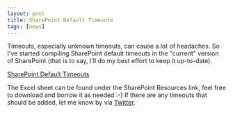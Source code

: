 ```yaml
---
layout: post
title: SharePoint Default Timeouts
tags: [news]
---
```


Timeouts, especially unknown timeouts, can cause a lot of headaches. So I've started compiling SharePoint default timeouts in the "current" version of SharePoint (that is to say, I'll do my best effort to keep it up-to-date).

[SharePoint Default Timeouts](/_posts/sharepoint-default-timeouts)

The Excel sheet can be found under the SharePoint Resources link, feel free to download and borrow it as needed :-) If there are any timeouts that should be added, let me know by via [Twitter](https://thesharepointfarm.com/wp-admin/twitter.com/NaupliusTrevor).